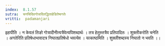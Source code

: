 ```yaml
---
index:  8.1.57
sutra:  चनचिदिवगोत्रादितद्धिताम्रेडितेष्वगतेः
vritti:  padamanjari
---
```


इहापीति । न केवलं तिङो गोत्रादीनीत्यत्रैवेत्यपिशब्दार्थः । तत्र हेतुस्तत्रैव प्रतिपादितः । शुक्लीकरोति चनेति । अगतेरिति प्रतिषेधाभावादत्र निघातप्रतिषेधो भवत्येव । यत्काष्ठमिति । शुक्लीशब्दस्य निघातो न भवति ।।
